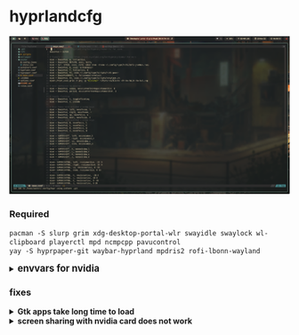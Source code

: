 # hyprlandcfg

![](wallpaper/.re.png)

### **Required**
```
pacman -S slurp grim xdg-desktop-portal-wlr swayidle swaylock wl-clipboard playerctl mpd ncmpcpp pavucontrol
yay -S hyprpaper-git waybar-hyprland mpdris2 rofi-lbonn-wayland 
```

<details>
<summary><big><B>envvars for nvidia</big></summary>

`/usr/bin/hlnvidia`
```
#!/bin/sh

#cursor
export XCURSOR_SIZE=24

# nvidia
export WLR_NO_HARDWARE_CURSORS=1
export GBM_BACKEND=nvidia-drm
export __GLX_VENDOR_LIBRARY_NAME=nvidia
export LIBVA_DRIVER_NAME=nvidia
export __GL_VRR_ALLOWED=0
export WLR_DRM_NO_ATOMIC=1
export WLR_BACKEND=vulkan

# session
export XDG_CURRENT_DESKTOP=Hyprland
export XDG_SESSION_TYPE=wayland
export XDG_SESSION_DESKTOP=Hyprland

#qt
export QT_AUTO_SCREEN_SCALE_FACTOR=1
export QT_QPA_PLATFORM="wayland;xcb"
export QT_WAYLAND_DISABLE_WINDOWDECORATION=1
export QT_QPA_PLATFORMTHEME=qt5ct

# Toolkit Backend Variables
export _JAVA_AWT_WM_NONEREPARENTING=1
export SDL_VIDEODRIVER=wayland
export CLUTTER_BACKEND="wayland"
export GDK_BACKEND="wayland,x11"

# firefox
export MOZ_ENABLE_WAYLAND=1

exec Hyprland
```

`/usr/share/wayland-sessions/hyprlandnvidia.desktop`
```
[Desktop Entry]
Name=HyprlandNvidia
Comment=An intelligent dynamic tiling Wayland compositor
Exec=hlnvidia
Type=Application
```

</details>

### **fixes**
<details>
<summary><b>Gtk apps take long time to load</summary>

install xdg-desktop-portal from this [*repo*](https://github.com/flatpak/xdg-desktop-portal)
</details>
<details>
<summary><b>screen sharing with nvidia card does not work</summary>

~~try this [*patch*](https://aur.archlinux.org/cgit/aur.git/tree/nvidia.patch?h=hyprland-nvidia-git)~~
</details>
